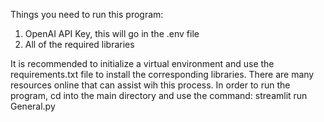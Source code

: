 Things you need to run this program:
1. OpenAI API Key, this will go in the .env file
2. All of the required libraries

It is recommended to initialize a virtual environment and use the requirements.txt file to install the corresponding libraries.
There are many resources online that can assist wih this process.
In order to run the program, cd into the main directory and use the command: streamlit run General.py
